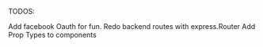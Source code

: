 TODOS:

Add facebook Oauth for fun.
Redo backend routes with express.Router
Add Prop Types to components

